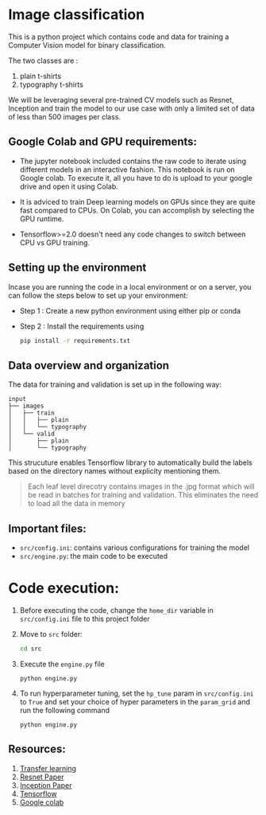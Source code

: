 # Image classification 
This is a python project which contains code and data for training a Computer Vision model for binary classification.


The two classes are :
1) plain t-shirts 
2) typography t-shirts

We will be leveraging several pre-trained CV models such as Resnet, Inception and train the model  to our use case with only a limited set of data of less than 500 images per class.

## Google Colab and GPU requirements:
* The jupyter notebook included contains the raw code to iterate using different models in an interactive fashion. This notebook is run on Google colab. To execute it, all you have to do is upload to your google drive and open it using Colab.

* It is adviced to train Deep learning models on GPUs since they are quite fast compared to CPUs. 
On Colab, you can accomplish by selecting the GPU runtime. 

* Tensorflow>=2.0 doesn't need any code changes to switch between CPU vs GPU training.


## Setting up the environment
Incase you are running the code in a local environment or on a server, you can follow the steps below to set up your environment:
* Step 1 : Create a new python environment using either pip or conda 
* Step 2 : Install the requirements using 

    ```bash
    pip install -r requirements.txt
    ```

## Data overview and organization

The data for training and validation is set up in the following way:
```
input
├── images
│   ├── train
│   │   ├── plain
│   │   └── typography
│   └── valid
│       ├── plain
│       └── typography
```

This strucuture enables Tensorflow library to automatically build the labels based on the directory names without explicity mentioning them.

> Each leaf level direcotry contains images in the .jpg format which will be read in batches for training and validation. This eliminates the need to load all the data in memory


## Important files:
* `src/config.ini`: contains various configurations for training the model
* `src/engine.py`: the main code to be executed 

# Code execution:
1. Before executing the code, change the `home_dir` variable in `src/config.ini` file to this project folder

2. Move to `src` folder:
    ```bash
    cd src
    ```

3. Execute the `engine.py` file 
    ```
    python engine.py
    ```

4. To run hyperparameter tuning, set the `hp_tune` param in `src/config.ini` to `True` and set your choice of hyper parameters in the `param_grid` and run the following command
    ```
    python engine.py
    ```


## Resources:
1. [Transfer learning](https://blogs.nvidia.com/blog/2019/02/07/what-is-transfer-learning/)
2. [Resnet Paper](https://arxiv.org/pdf/1512.03385.pdf)
3. [Inception Paper](https://arxiv.org/pdf/1409.4842.pdf)
4. [Tensorflow](https://www.tensorflow.org/)
5. [Google colab](https://colab.research.google.com/)